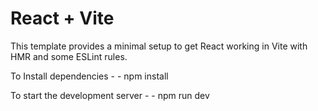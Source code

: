 # React + Vite

This template provides a minimal setup to get React working in Vite with HMR and some ESLint rules.

To Install dependencies - 
    - npm install

To start the development server -
    - npm run dev